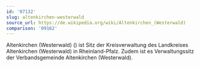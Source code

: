 ```yaml
---
id: '07132'
slug: altenkirchen-westerwald
source_url: https://de.wikipedia.org/wiki/Altenkirchen_(Westerwald)
comparison: '09162'
---
```


Altenkirchen (Westerwald) () ist Sitz der Kreisverwaltung des Landkreises Altenkirchen (Westerwald) in Rheinland-Pfalz. Zudem ist es Verwaltungssitz der Verbandsgemeinde Altenkirchen (Westerwald).

